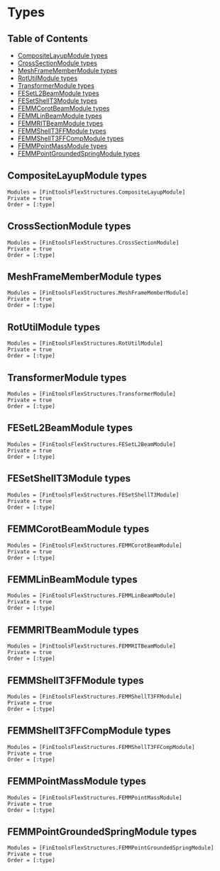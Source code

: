 # Types

## Table of Contents

- [CompositeLayupModule types](@ref)
- [CrossSectionModule types](@ref)
- [MeshFrameMemberModule types](@ref)
- [RotUtilModule types](@ref)
- [TransformerModule types](@ref)
- [FESetL2BeamModule types](@ref)
- [FESetShellT3Module types](@ref)
- [FEMMCorotBeamModule types](@ref)
- [FEMMLinBeamModule types](@ref)
- [FEMMRITBeamModule types](@ref)
- [FEMMShellT3FFModule types](@ref)
- [FEMMShellT3FFCompModule types](@ref)
- [FEMMPointMassModule types](@ref)
- [FEMMPointGroundedSpringModule types](@ref)



## CompositeLayupModule types

```@autodocs
Modules = [FinEtoolsFlexStructures.CompositeLayupModule]
Private = true
Order = [:type]
```

## CrossSectionModule types

```@autodocs
Modules = [FinEtoolsFlexStructures.CrossSectionModule]
Private = true
Order = [:type]
```

## MeshFrameMemberModule types

```@autodocs
Modules = [FinEtoolsFlexStructures.MeshFrameMemberModule]
Private = true
Order = [:type]
```

## RotUtilModule types

```@autodocs
Modules = [FinEtoolsFlexStructures.RotUtilModule]
Private = true
Order = [:type]
```

## TransformerModule types

```@autodocs
Modules = [FinEtoolsFlexStructures.TransformerModule]
Private = true
Order = [:type]
```

## FESetL2BeamModule types

```@autodocs
Modules = [FinEtoolsFlexStructures.FESetL2BeamModule]
Private = true
Order = [:type]
```

## FESetShellT3Module types

```@autodocs
Modules = [FinEtoolsFlexStructures.FESetShellT3Module]
Private = true
Order = [:type]
```

## FEMMCorotBeamModule types

```@autodocs
Modules = [FinEtoolsFlexStructures.FEMMCorotBeamModule]
Private = true
Order = [:type]
```

## FEMMLinBeamModule types

```@autodocs
Modules = [FinEtoolsFlexStructures.FEMMLinBeamModule]
Private = true
Order = [:type]
```

## FEMMRITBeamModule types

```@autodocs
Modules = [FinEtoolsFlexStructures.FEMMRITBeamModule]
Private = true
Order = [:type]
```

## FEMMShellT3FFModule types

```@autodocs
Modules = [FinEtoolsFlexStructures.FEMMShellT3FFModule]
Private = true
Order = [:type]
```

## FEMMShellT3FFCompModule types

```@autodocs
Modules = [FinEtoolsFlexStructures.FEMMShellT3FFCompModule]
Private = true
Order = [:type]
```

## FEMMPointMassModule types

```@autodocs
Modules = [FinEtoolsFlexStructures.FEMMPointMassModule]
Private = true
Order = [:type]
```

## FEMMPointGroundedSpringModule types

```@autodocs
Modules = [FinEtoolsFlexStructures.FEMMPointGroundedSpringModule]
Private = true
Order = [:type]
```

